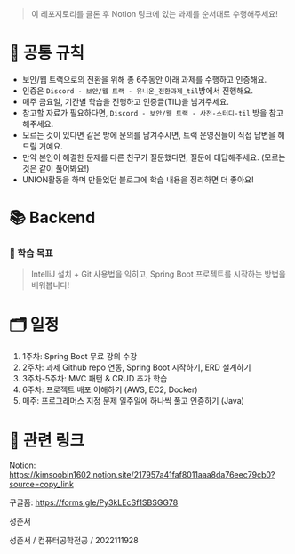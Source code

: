 > 이 레포지토리를 클론 후 Notion 링크에 있는 과제를 순서대로 수행해주세요!


# 🔔 공통 규칙
- 보안/웹 트랙으로의 전환을 위해 총 6주동안 아래 과제를 수행하고 인증해요.
- 인증은 `Discord - 보안/웹 트랙 - 유니온_전환과제_til`방에서 진행해요.
- 매주 금요일, 기간별 학습을 진행하고 인증글(TIL)을 남겨주세요.
- 참고할 자료가 필요하다면, `Discord - 보안/웹 트랙 - 사전-스터디-til` 방을 참고해주세요.
- 모르는 것이 있다면 같은 방에 문의를 남겨주시면, 트랙 운영진들이 직접 답변을 해드릴 거예요.
- 만약 본인이 해결한 문제를 다른 친구가 질문했다면, 질문에 대답해주세요. (모르는 것은 같이 풀어봐요!)
- UNION활동을 하며 만들었던 블로그에 학습 내용을 정리하면 더 좋아요!

# 📚 Backend
### 🌟 학습 목표
> IntelliJ 설치 + Git 사용법을 익히고, Spring Boot 프로젝트를 시작하는 방법을 배워봅니다!

# 🗂️ 일정
1. 1주차: Spring Boot 무료 강의 수강
2. 2주차: 과제 Github repo 연동, Spring Boot 시작하기, ERD 설계하기
3. 3주차-5주차: MVC 패턴 & CRUD 추가 학습
4. 6주차: 프로젝트 배포 이해하기 (AWS, EC2, Docker)
5. 매주: 프로그래머스 지정 문제 일주일에 하나씩 풀고 인증하기 (Java)

# 🔗 관련 링크
Notion: https://kimsoobin1602.notion.site/217957a41faf8011aaa8da76eec79cb0?source=copy_link

구글폼: https://forms.gle/Py3kLEcSf1SBSGG78

성준서

성준서 / 컴퓨터공학전공 / 2022111928
